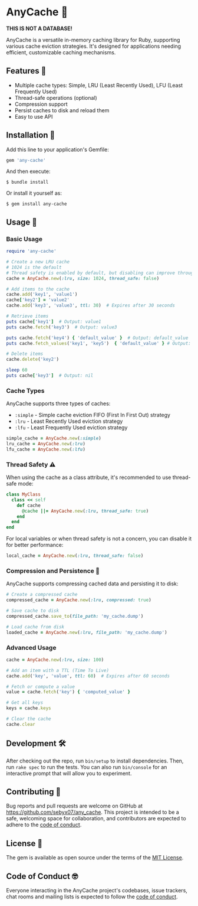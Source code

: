 # AnyCache 🚀

__THIS IS NOT A DATABASE!__

AnyCache is a versatile in-memory caching library for Ruby, supporting various cache eviction strategies. It's designed for applications needing efficient, customizable caching mechanisms.

## Features 🌟

- Multiple cache types: Simple, LRU (Least Recently Used), LFU (Least Frequently Used)
- Thread-safe operations (optional)
- Compression support
- Persist caches to disk and reload them
- Easy to use API

## Installation 💎

Add this line to your application's Gemfile:

```ruby
gem 'any-cache'
```

And then execute:

```
$ bundle install
```

Or install it yourself as:

```
$ gem install any-cache
```

## Usage 🔧

### Basic Usage

```ruby
require 'any-cache'

# Create a new LRU cache
# 1024 is the default
# Thread safety is enabled by default, but disabling can improve throughput
cache = AnyCache.new(:lru, size: 1024, thread_safe: false)

# Add items to the cache
cache.add('key1', 'value1')
cache['key2'] = 'value2'
cache.add('key3', 'value3', ttl: 30)  # Expires after 30 seconds

# Retrieve items
puts cache['key1']  # Output: value1
puts cache.fetch('key3')  # Output: value3

puts cache.fetch('key4') { 'default_value' }  # Output: default_value
puts cache.fetch_values('key1', 'key5')  { 'default_value' } # Output: ['value1', 'default_value']

# Delete items
cache.delete('key2')

sleep 60
puts cache['key3']  # Output: nil
```

### Cache Types

AnyCache supports three types of caches:

- `:simple` - Simple cache eviction FIFO (First In First Out) strategy
- `:lru` - Least Recently Used eviction strategy
- `:lfu` - Least Frequently Used eviction strategy

```ruby
simple_cache = AnyCache.new(:simple)
lru_cache = AnyCache.new(:lru)
lfu_cache = AnyCache.new(:lfu)
```

### Thread Safety ⚠️

When using the cache as a class attribute, it's recommended to use thread-safe mode:

```ruby
class MyClass
  class << self
    def cache
      @cache ||= AnyCache.new(:lru, thread_safe: true)
    end
  end
end
```

For local variables or when thread safety is not a concern, you can disable it for better performance:

```ruby
local_cache = AnyCache.new(:lru, thread_safe: false)
```

### Compression and Persistence 💾

AnyCache supports compressing cached data and persisting it to disk:

```ruby
# Create a compressed cache
compressed_cache = AnyCache.new(:lru, compressed: true)

# Save cache to disk
compressed_cache.save_to(file_path: 'my_cache.dump')

# Load cache from disk
loaded_cache = AnyCache.new(:lru, file_path: 'my_cache.dump')
```

### Advanced Usage

```ruby
cache = AnyCache.new(:lru, size: 100)

# Add an item with a TTL (Time To Live)
cache.add('key', 'value', ttl: 60)  # Expires after 60 seconds

# Fetch or compute a value
value = cache.fetch('key') { 'computed_value' }

# Get all keys
keys = cache.keys

# Clear the cache
cache.clear
```

## Development 🛠️

After checking out the repo, run `bin/setup` to install dependencies. Then, run `rake spec` to run the tests. You can also run `bin/console` for an interactive prompt that will allow you to experiment.

## Contributing 🤝

Bug reports and pull requests are welcome on GitHub at https://github.com/sebyx07/any_cache. This project is intended to be a safe, welcoming space for collaboration, and contributors are expected to adhere to the [code of conduct](CODE_OF_CONDUCT.md).

## License 📄

The gem is available as open source under the terms of the [MIT License](https://opensource.org/licenses/MIT).

## Code of Conduct 🤓

Everyone interacting in the AnyCache project's codebases, issue trackers, chat rooms and mailing lists is expected to follow the [code of conduct](CODE_OF_CONDUCT.md).